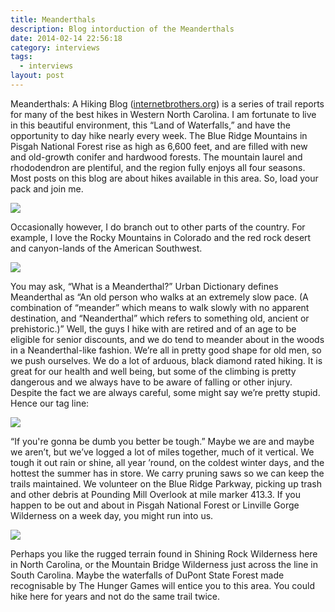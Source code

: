 ```yaml
---
title: Meanderthals
description: Blog intorduction of the Meanderthals
date: 2014-02-14 22:56:18
category: interviews
tags: 
  - interviews
layout: post
---
```

Meanderthals: A Hiking Blog (<a href="http://www.internetbrothers.org" target="_blank">internetbrothers.org</a>) is a series of trail reports for many of the best hikes in Western North Carolina. I am fortunate to live in this beautiful environment, this “Land of Waterfalls,” and have the opportunity to day hike nearly every week. The Blue Ridge Mountains in Pisgah National Forest rise as high as 6,600 feet, and are filled with new and old-growth conifer and hardwood forests. The mountain laurel and rhododendron are plentiful, and the region fully enjoys all four seasons. Most posts on this blog are about hikes available in this area. So, load your pack and join me.

<img src="http://farm4.staticflickr.com/3721/12261723486_2e0c0e5aa0_c.jpg">
<!--more--><br>

Occasionally however, I do branch out to other parts of the country. For example, I love the Rocky Mountains in Colorado and the red rock desert and canyon-lands of the American Southwest.

<img src="http://farm8.staticflickr.com/7375/10430328353_99156eb18d_c.jpg">

You may ask, “What is a Meanderthal?” Urban Dictionary defines Meanderthal as “An old person who walks at an extremely slow pace. (A combination of “meander” which means to walk slowly with no apparent destination, and “Neanderthal” which refers to something old, ancient or prehistoric.)” Well, the guys I hike with are retired and of an age to be eligible for senior discounts, and we do tend to meander about in the woods in a Neanderthal-like fashion. We’re all in pretty good shape for old men, so we push ourselves. We do a lot of arduous, black diamond rated hiking. It is great for our health and well being, but some of the climbing is pretty dangerous and we always have to be aware of falling or other injury. Despite the fact we are always careful, some might say we’re pretty stupid. Hence our tag line:

<img src="http://farm3.staticflickr.com/2880/10714767425_60d92a94a2_c.jpg">

“If you're gonna be dumb you better be tough.” Maybe we are and maybe we aren’t, but we’ve logged a lot of miles together, much of it vertical. We tough it out rain or shine, all year ’round, on the coldest winter days, and the hottest the summer has in store. We carry pruning saws so we can keep the trails maintained. We volunteer on the Blue Ridge Parkway, picking up trash and other debris at Pounding Mill Overlook at mile marker 413.3. If you happen to be out and about in Pisgah National Forest or Linville Gorge Wilderness on a week day, you might run into us.

<img src="http://farm8.staticflickr.com/7368/12073434523_ab58e19db5_c.jpg">

Perhaps you like the rugged terrain found in Shining Rock Wilderness here in North Carolina, or the Mountain Bridge Wilderness just across the line in South Carolina. Maybe the waterfalls of DuPont State Forest made recognisable by The Hunger Games will entice you to this area. You could hike here for years and not do the same trail twice.
